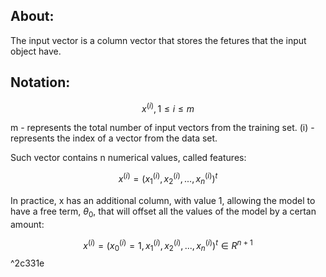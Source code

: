 ## About:

The input vector is a column vector that stores the fetures that the input object have.

## Notation:

$$x^{(i)}, 1 \le i \le m$$

m - represents the total number of input vectors from the training set.
(i) - represents the index of a vector from the data set.

Such vector contains n numerical values, called features:

$$x^{(i)} = (x_1^{(i)}, x_2^{(i)}, \text{...}, x_n^{(i)})^t$$

In practice, x has an additional column, with value 1, allowing the model to have a free term, $\theta_0$, that will offset all the values of the model by a certan amount:

$$x^{(i)} = (x_0^{(i)} = 1, x_1^{(i)}, x_2^{(i)}, \text{...}, x_n^{(i)})^t \in R^{n+1}$$ ^2c331e
